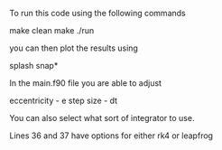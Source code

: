 To run this code using the following commands

make clean
make
./run

you can then plot the results using

splash snap*


In the main.f90 file you are able to adjust

eccentricity - e
step size - dt

You can also select what sort of integrator to use.

Lines 36 and 37 have options for either rk4 or leapfrog 
